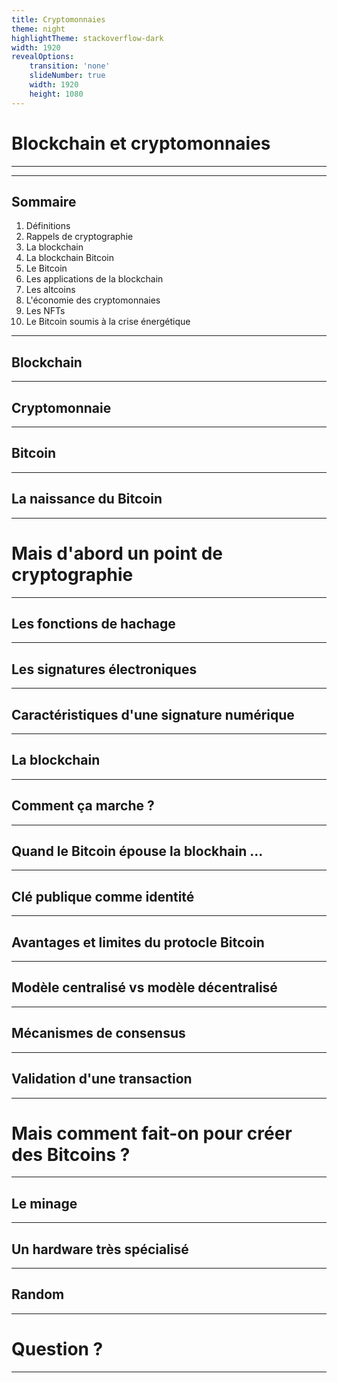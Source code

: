 ```yaml
---
title: Cryptomonnaies
theme: night
highlightTheme: stackoverflow-dark
width: 1920
revealOptions:
    transition: 'none'
    slideNumber: true
    width: 1920
    height: 1080
---
```


# Blockchain et cryptomonnaies

---


---

## Sommaire

1. Définitions
2. Rappels de cryptographie
3. La blockchain
4. La blockchain Bitcoin
5. Le Bitcoin
6. Les applications de la blockchain
7. Les altcoins
8. L'économie des cryptomonnaies
9. Les NFTs
10. Le Bitcoin soumis à la crise énergétique

---

## Blockchain

---

## Cryptomonnaie

---

## Bitcoin

---

## La naissance du Bitcoin

---

# Mais d'abord un point de cryptographie

---

## Les fonctions de hachage

--- 

## Les signatures électroniques

---

## Caractéristiques d'une signature numérique

---

## La blockchain

---

## Comment ça marche ?

---

## Quand le Bitcoin épouse la blockhain ...

---

## Clé publique comme identité

---

## Avantages et limites du protocle Bitcoin

---

## Modèle centralisé vs modèle décentralisé

---

## Mécanismes de consensus

---

## Validation d'une transaction

---

# Mais comment fait-on pour créer des Bitcoins ?

---

## Le minage

---

## Un hardware très spécialisé

---

## Random

---

# Question ?

---